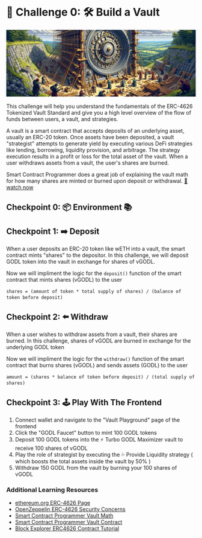 # 🚩 Challenge 0: 🛠️ Build a Vault

![](./packages/nextjs/public/panoramic-vault.jpg)

This challenge will help you understand the fundamentals of the ERC-4626 Tokenized Vault Standard and give you a high level overview of the flow of funds between users, a vault, and strategies.

A vault is a smart contract that accepts deposits of an underlying asset, usually an ERC-20 token. Once assets have been deposited, a vault "strategist" attempts to generate yield by executing various DeFi strategies like lending, borrowing, liquidity provision, and arbitrage. The strategy execution results in a profit or loss for the total asset of the vault. When a user withdraws assets from a vault, the user's shares are burned.

Smart Contract Programmer does a great job of explaining the vault math for how many shares are minted or burned upon deposit or withdrawal. [👀 watch now](https://www.youtube.com/watch?v=k7WNibJOBXE)

## Checkpoint 0: 📦 Environment 📚

## Checkpoint 1: ➡️ Deposit

When a user deposits an ERC-20 token like wETH into a vault, the smart contract mints "shares" to the depositor. In this challenge, we will deposit GODL token into the vault in exchange for shares of vGODL.

Now we will impliment the logic for the `deposit()` function of the smart contract that mints shares (vGODL) to the user

```
shares = (amount of token * total supply of shares) / (balance of token before deposit)
```

## Checkpoint 2: ⬅️ Withdraw

When a user wishes to withdraw assets from a vault, their shares are burned. In this challenge, shares of vGODL are burned in exchange for the underlying GODL token

Now we will impliment the logic for the `withdraw()` function of the smart contract that burns shares (vGODL) and sends assets (GODL) to the user

```
amount = (shares * balance of token before deposit) / (total supply of shares)
```

## Checkpoint 3: 🕹️ Play With The Frontend

1. Connect wallet and navigate to the "Vault Playground" page of the frontend
2. Click the "GODL Faucet" button to mint 100 GODL tokens
3. Deposit 100 GODL tokens into the ⚡ Turbo GODL Maximizer vault to receive 100 shares of vGODL
4. Play the role of strategist by executing the 💦 Provide Liquidity strategy ( which boosts the total assets inside the vault by 50% )
5. Withdraw 150 GODL from the vault by burning your 100 shares of vGODL

### Additional Learning Resources

- [ethereum.org ERC-4626 Page](https://ethereum.org/developers/docs/standards/tokens/erc-4626)
- [OpenZeppelin ERC-4626 Security Concerns](https://docs.openzeppelin.com/contracts/4.x/erc4626)
- [Smart Contract Programmer Vault Math](https://www.youtube.com/watch?v=k7WNibJOBXE)
- [Smart Contract Programmer Vault Contract](https://www.youtube.com/watch?v=HHoa0c3AOqo)
- [Block Explorer ERC4626 Contract Tutorial](https://www.youtube.com/watch?v=ftfsCxG1560)
